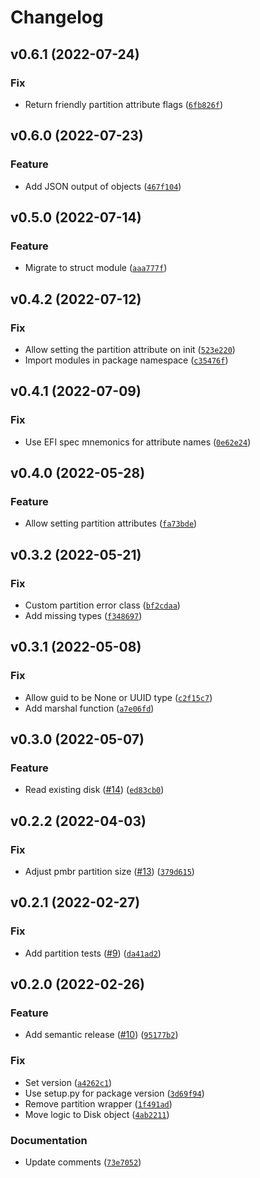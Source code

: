 # Changelog

<!--next-version-placeholder-->

## v0.6.1 (2022-07-24)
### Fix
* Return friendly partition attribute flags ([`6fb826f`](https://github.com/swysocki/gpt-image/commit/6fb826f715d74792fae265afe2634349989a0025))

## v0.6.0 (2022-07-23)
### Feature
* Add JSON output of objects ([`467f104`](https://github.com/swysocki/gpt-image/commit/467f1046c7898e878a03cb8f4ee8b8cf337b0c87))

## v0.5.0 (2022-07-14)
### Feature
* Migrate to struct module ([`aaa777f`](https://github.com/swysocki/gpt-image/commit/aaa777f2ab67c8d57c94dcbb3697ed3384a7a251))

## v0.4.2 (2022-07-12)
### Fix
* Allow setting the partition attribute on init ([`523e220`](https://github.com/swysocki/gpt-image/commit/523e220c3bc3023e3f59c76517f2338773d31645))
* Import modules in package namespace ([`c35476f`](https://github.com/swysocki/gpt-image/commit/c35476faa64b9af870648f0f1dd86e032a36040e))

## v0.4.1 (2022-07-09)
### Fix
* Use EFI spec mnemonics for attribute names ([`0e62e24`](https://github.com/swysocki/gpt-image/commit/0e62e24c1d80939068c7d4fd8c5dc703fbd99eb9))

## v0.4.0 (2022-05-28)
### Feature
* Allow setting partition attributes ([`fa73bde`](https://github.com/swysocki/gpt-image/commit/fa73bde27921561382613e6ed7ed1df88eb85458))

## v0.3.2 (2022-05-21)
### Fix
* Custom partition error class ([`bf2cdaa`](https://github.com/swysocki/gpt-image/commit/bf2cdaa514c8a1ff44d7df7c2e22d09ab4e9c1a1))
* Add missing types ([`f348697`](https://github.com/swysocki/gpt-image/commit/f348697dd7300a12e60d761874819f32b720eb0c))

## v0.3.1 (2022-05-08)
### Fix
* Allow guid to be None or UUID type ([`c2f15c7`](https://github.com/swysocki/gpt-image/commit/c2f15c7c12ca5a66023af8b9fcf5db241f2d70aa))
* Add marshal function ([`a7e06fd`](https://github.com/swysocki/gpt-image/commit/a7e06fd4fd80b0c8717da9803250d5eeb46969db))

## v0.3.0 (2022-05-07)
### Feature
* Read existing disk ([#14](https://github.com/swysocki/gpt-image/issues/14)) ([`ed83cb0`](https://github.com/swysocki/gpt-image/commit/ed83cb06efcdcdad2eee6be6930c8027565823b0))

## v0.2.2 (2022-04-03)
### Fix
* Adjust pmbr partition size ([#13](https://github.com/swysocki/gpt-image/issues/13)) ([`379d615`](https://github.com/swysocki/gpt-image/commit/379d615093451783643a7ec665c98f12ff907927))

## v0.2.1 (2022-02-27)
### Fix
* Add partition tests ([#9](https://github.com/swysocki/gpt-image/issues/9)) ([`da41ad2`](https://github.com/swysocki/gpt-image/commit/da41ad271ea56a2c0bfb53937ddac4f40599509f))

## v0.2.0 (2022-02-26)
### Feature
* Add semantic release ([#10](https://github.com/swysocki/gpt-image/issues/10)) ([`95177b2`](https://github.com/swysocki/gpt-image/commit/95177b21d1d45cb8bde0b736e332fb6452d3ddae))

### Fix
* Set version ([`a4262c1`](https://github.com/swysocki/gpt-image/commit/a4262c100acd4cbdf9f04177700a650710c8a757))
* Use setup.py for package version ([`3d69f94`](https://github.com/swysocki/gpt-image/commit/3d69f945fb22286ba6623e87f607ddb6c5dd7990))
* Remove partition wrapper ([`1f491ad`](https://github.com/swysocki/gpt-image/commit/1f491ad72c05c56094c7ea84b0888d34ffd3a546))
* Move logic to Disk object ([`4ab2211`](https://github.com/swysocki/gpt-image/commit/4ab2211a55beb23ce0f148a1a52387efe11fbd9d))

### Documentation
* Update comments ([`73e7052`](https://github.com/swysocki/gpt-image/commit/73e705213b4fb1144bb8ce92c6d895e7e7be6d4a))
